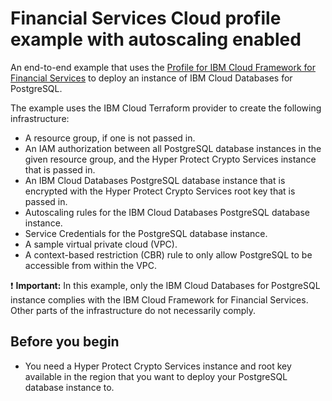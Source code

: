 # Financial Services Cloud profile example with autoscaling enabled

An end-to-end example that uses the [Profile for IBM Cloud Framework for Financial Services](../../profiles/fscloud/) to deploy an instance of IBM Cloud Databases for PostgreSQL.

The example uses the IBM Cloud Terraform provider to create the following infrastructure:

- A resource group, if one is not passed in.
- An IAM authorization between all PostgreSQL database instances in the given resource group, and the Hyper Protect Crypto Services instance that is passed in.
- An IBM Cloud Databases PostgreSQL database instance that is encrypted with the Hyper Protect Crypto Services root key that is passed in.
- Autoscaling rules for the IBM Cloud Databases PostgreSQL database instance.
- Service Credentials for the PostgreSQL database instance.
- A sample virtual private cloud (VPC).
- A context-based restriction (CBR) rule to only allow PostgreSQL to be accessible from within the VPC.

:exclamation: **Important:** In this example, only the IBM Cloud Databases for PostgreSQL instance complies with the IBM Cloud Framework for Financial Services. Other parts of the infrastructure do not necessarily comply.

## Before you begin

- You need a Hyper Protect Crypto Services instance and root key available in the region that you want to deploy your PostgreSQL database instance to.
